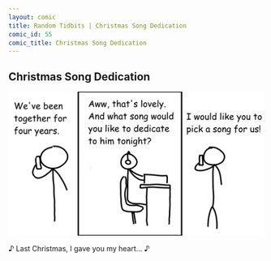 ```yaml
---
layout: comic
title: Random Tidbits | Christmas Song Dedication
comic_id: 55
comic_title: Christmas Song Dedication
---
```


## Christmas Song Dedication

<img id="img55" src="/assets/images/55.png">

&#9834; Last Christmas, I gave you my heart... &#9834;
